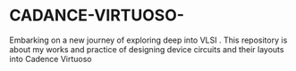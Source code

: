 # CADANCE-VIRTUOSO-
Embarking on a new journey of exploring deep into VLSI . This repository is about my works and practice of designing device circuits and their layouts into Cadence Virtuoso
